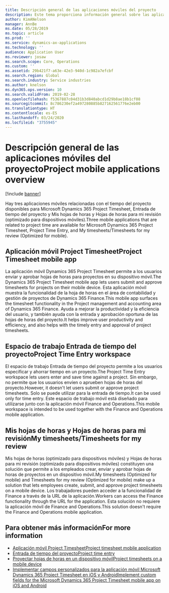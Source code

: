 ```yaml
---
title: Descripción general de las aplicaciones móviles del proyecto
description: Este tema proporciona información general sobre las aplicaciones relacionadas con el tiempo del proyecto para Microsoft Dynamics 365 Project Timesheet, Entrada de tiempo del proyecto y Mis hojas de horas y Hojas de horas que están disponibles en un dispositivo móvil.
author: KimANelson
manager: AnnBe
ms.date: 05/28/2019
ms.topic: article
ms.prod: ''
ms.service: dynamics-ax-applications
ms.technology: ''
audience: Application User
ms.reviewer: josaw
ms.search.scope: Core, Operations
ms.custom: ''
ms.assetid: 29b421f7-a63e-42e3-940d-1c982a7efcbf
ms.search.region: Global
ms.search.industry: Service industries
ms.author: knelson
ms.dyn365.ops.version: 10
ms.search.validFrom: 2019-02-28
ms.openlocfilehash: f5367887c04d31b3d840abcd1d29b8ae18b1cf08
ms.sourcegitcommit: 8c786230ef2a497280885b827162561776e2eb00
ms.translationtype: HT
ms.contentlocale: es-ES
ms.lasthandoff: 03/24/2020
ms.locfileid: "3755945"
---
```

# <a name="project-mobile-applications-overview"></a><span data-ttu-id="a0789-103">Descripción general de las aplicaciones móviles del proyecto</span><span class="sxs-lookup"><span data-stu-id="a0789-103">Project mobile applications overview</span></span>

[!include [banner](../includes/banner.md)]

<span data-ttu-id="a0789-104">Hay tres aplicaciones móviles relacionadas con el tiempo del proyecto disponibles para Microsoft Dynamics 365 Project Timesheet, Entrada de tiempo del proyecto y Mis hojas de horas y Hojas de horas para mi revisión (optimizado para dispositivos móviles).</span><span class="sxs-lookup"><span data-stu-id="a0789-104">Three mobile applications that are related to project time are available for Microsoft Dynamics 365 Project Timesheet, Project Time Entry, and My timesheets/Timesheets for my review (Optimized for mobile).</span></span>

## <a name="project-timesheet-mobile-app"></a><span data-ttu-id="a0789-105">Aplicación móvil Project Timesheet</span><span class="sxs-lookup"><span data-stu-id="a0789-105">Project Timesheet mobile app</span></span>

<span data-ttu-id="a0789-106">La aplicación móvil Dynamics 365 Project Timesheet permite a los usuarios enviar y aprobar hojas de horas para proyectos en su dispositivo móvil.</span><span class="sxs-lookup"><span data-stu-id="a0789-106">The Dynamics 365 Project Timesheet mobile app lets users submit and approve timesheets for projects on their mobile device.</span></span> <span data-ttu-id="a0789-107">Esta aplicación móvil muestra la funcionalidad de la hoja de horas en el área de contabilidad y gestión de proyectos de Dynamics 365 Finance.</span><span class="sxs-lookup"><span data-stu-id="a0789-107">This mobile app surfaces the timesheet functionality in the Project management and accounting area of Dynamics 365 Finance.</span></span> <span data-ttu-id="a0789-108">Ayuda a mejorar la productividad y la eficiencia del usuario, y también ayuda con la entrada y aprobación oportuna de las hojas de horas del proyecto.</span><span class="sxs-lookup"><span data-stu-id="a0789-108">It helps improve user productivity and efficiency, and also helps with the timely entry and approval of project timesheets.</span></span>

## <a name="project-time-entry-workspace"></a><span data-ttu-id="a0789-109">Espacio de trabajo Entrada de tiempo del proyecto</span><span class="sxs-lookup"><span data-stu-id="a0789-109">Project Time Entry workspace</span></span>

<span data-ttu-id="a0789-110">El espacio de trabajo Entrada de tiempo del proyecto permite a los usuarios especificar y ahorrar tiempo en un proyecto.</span><span class="sxs-lookup"><span data-stu-id="a0789-110">The Project Time Entry workspace lets users enter and save time against a project.</span></span> <span data-ttu-id="a0789-111">Sin embargo, no permite que los usuarios envíen o aprueben hojas de horas del proyecto.</span><span class="sxs-lookup"><span data-stu-id="a0789-111">However, it doesn't let users submit or approve project timesheets.</span></span> <span data-ttu-id="a0789-112">Solo se puede utilizar para la entrada de tiempo.</span><span class="sxs-lookup"><span data-stu-id="a0789-112">It can be used only for time entry.</span></span> <span data-ttu-id="a0789-113">Este espacio de trabajo móvil está diseñado para utilizarse junto con la aplicación móvil Finance and Operations.</span><span class="sxs-lookup"><span data-stu-id="a0789-113">This mobile workspace is intended to be used together with the Finance and Operations mobile application.</span></span>

## <a name="my-timesheetstimesheets-for-my-review"></a><span data-ttu-id="a0789-114">Mis hojas de horas y Hojas de horas para mi revisión</span><span class="sxs-lookup"><span data-stu-id="a0789-114">My timesheets/Timesheets for my review</span></span>

<span data-ttu-id="a0789-115">Mis hojas de horas (optimizado para dispositivos móviles) y Hojas de horas para mi revisión (optimizado para dispositivos móviles) constituyen una solución que permite a los empleados crear, enviar y aprobar hojas de horas de proyectos en un dispositivo móvil.</span><span class="sxs-lookup"><span data-stu-id="a0789-115">My timesheets (Optimized for mobile) and Timesheets for my review (Optimized for mobile) make up a solution that lets employees create, submit, and approve project timesheets on a mobile device.</span></span> <span data-ttu-id="a0789-116">Los trabajadores pueden acceder a la funcionalidad de Finance a través de la URL de la aplicación.</span><span class="sxs-lookup"><span data-stu-id="a0789-116">Workers can access the Finance functionality through the URL for the application.</span></span> <span data-ttu-id="a0789-117">Esta solución no requiere la aplicación móvil de Finance and Operations.</span><span class="sxs-lookup"><span data-stu-id="a0789-117">This solution doesn't require the Finance and Operations mobile application.</span></span>

## <a name="for-more-information"></a><span data-ttu-id="a0789-118">Para obtener más información</span><span class="sxs-lookup"><span data-stu-id="a0789-118">For more information</span></span>

- [<span data-ttu-id="a0789-119">Aplicación móvil Project Timesheet</span><span class="sxs-lookup"><span data-stu-id="a0789-119">Project timesheet mobile application</span></span>](project-timesheet.md)
- [<span data-ttu-id="a0789-120">Entrada de tiempo del proyecto</span><span class="sxs-lookup"><span data-stu-id="a0789-120">Project time entry</span></span>]( project-time-entry-mobile-workspace.md)
- [<span data-ttu-id="a0789-121">Proyectar hojas de horas en un dispositivo móvil</span><span class="sxs-lookup"><span data-stu-id="a0789-121">Project timesheets on a mobile device</span></span>](Mobile-timesheets.md)
- [<span data-ttu-id="a0789-122">Implementar campos personalizados para la aplicación móvil Microsoft Dynamics 365 Project Timesheet en iOS y Android</span><span class="sxs-lookup"><span data-stu-id="a0789-122">Implement custom fields for the Microsoft Dynamics 365 Project Timesheet mobile app on iOS and Android</span></span>](custom-fields-mobile.md)
